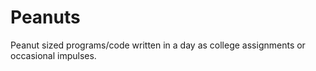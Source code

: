 # Peanuts
Peanut sized programs/code written in a day as college assignments or occasional impulses.

